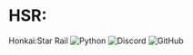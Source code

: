 # HSR:
 Honkai:Star Rail
![Python](https://img.shields.io/badge/python-3670A0?style=for-the-badge&logo=python&logoColor=ffdd54)
![Discord](https://img.shields.io/badge/interaction.py-%235865F2.svg?style=for-the-badge&logo=discord&logoColor=white)
![GitHub](https://img.shields.io/badge/mihomo-%23121011.svg?style=for-the-badge&logo=github&logoColor=white)
